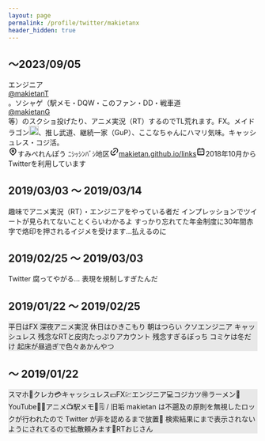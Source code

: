 ```yaml
---
layout: page
permalink: /profile/twitter/makietanx
header_hidden: true
---
```


## 〜2023/09/05

<div class="css-1dbjc4n r-1adg3ll r-6gpygo"><div class="css-1dbjc4n"><div dir="auto" class="css-901oao r-18jsvk2 r-37j5jr r-a023e6 r-16dba41 r-rjixqe r-bcqeeo r-qvutc0" data-testid="UserDescription"><span class="css-901oao css-16my406 r-1tl8opc r-bcqeeo r-qvutc0">エンジニア </span><div class="css-1dbjc4n r-xoduu5"><span class="r-18u37iz"><a dir="ltr" href="/makietanT" role="link" class="css-4rbku5 css-18t94o4 css-901oao css-16my406 r-1cvl2hr r-1loqt21 r-poiln3 r-bcqeeo r-qvutc0">@makietanT</a></span></div><span class="css-901oao css-16my406 r-1tl8opc r-bcqeeo r-qvutc0"> 。ソシャゲ（駅メモ・DQW・このファン・DD・戦車道 </span><div class="css-1dbjc4n r-xoduu5"><span class="r-18u37iz"><a dir="ltr" href="/makietanG" role="link" class="css-4rbku5 css-18t94o4 css-901oao css-16my406 r-1cvl2hr r-1loqt21 r-poiln3 r-bcqeeo r-qvutc0">@makietanG</a></span></div><span class="css-901oao css-16my406 r-1tl8opc r-bcqeeo r-qvutc0"> 等）のスクショ投げたり、アニメ実況（RT）するのでTL荒れます。FX。メイドラゴン</span><img style="height: 18.75px;" alt="🐲" draggable="false" src="https://abs-0.twimg.com/emoji/v2/svg/1f432.svg" class="r-4qtqp9 r-dflpy8 r-sjv1od r-zw8f10 r-10akycc r-h9hxbl" title="ドラゴンの顔"><span class="css-901oao css-16my406 r-1tl8opc r-bcqeeo r-qvutc0">、推し武道、継続一家（GuP）、ここなちゃんにハマリ気味。キャッシュレス・コジ活。</span></div></div></div>

<div dir="ltr" class="css-901oao r-18jsvk2 r-1tl8opc r-a023e6 r-16dba41 r-56xrmm r-bcqeeo r-qvutc0" data-testid="UserProfileHeader_Items"><span dir="ltr" role="presentation" class="css-901oao css-16my406 r-14j79pv r-4qtqp9 r-poiln3 r-1b7u577 r-bcqeeo r-qvutc0" data-testid="UserLocation"><svg style="height: 18.75px;" viewBox="0 0 24 24" aria-hidden="true" class="r-14j79pv r-4qtqp9 r-yyyyoo r-1xvli5t r-1d4mawv r-dnmrzs r-bnwqim r-1plcrui r-lrvibr"><g><path d="M12 7c-1.93 0-3.5 1.57-3.5 3.5S10.07 14 12 14s3.5-1.57 3.5-3.5S13.93 7 12 7zm0 5c-.827 0-1.5-.673-1.5-1.5S11.173 9 12 9s1.5.673 1.5 1.5S12.827 12 12 12zm0-10c-4.687 0-8.5 3.813-8.5 8.5 0 5.967 7.621 11.116 7.945 11.332l.555.37.555-.37c.324-.216 7.945-5.365 7.945-11.332C20.5 5.813 16.687 2 12 2zm0 17.77c-1.665-1.241-6.5-5.196-6.5-9.27C5.5 6.916 8.416 4 12 4s6.5 2.916 6.5 6.5c0 4.073-4.835 8.028-6.5 9.27z"></path></g></svg><span class="css-901oao css-16my406 r-1tl8opc r-bcqeeo r-qvutc0"><span class="css-901oao css-16my406 r-1tl8opc r-bcqeeo r-qvutc0">すみぺれんぽう ﾆｼｯｼﾝﾊﾞｼ地区</span></span></span><a dir="ltr" href="https://t.co/7E4qWpOIXL" rel="noopener noreferrer nofollow" target="_blank" role="none" class="css-4rbku5 css-18t94o4 css-901oao css-16my406 r-1cvl2hr r-1loqt21 r-4qtqp9 r-poiln3 r-1b7u577 r-bcqeeo r-qvutc0" data-testid="UserUrl"><svg style="height: 18.75px;" viewBox="0 0 24 24" aria-hidden="true" class="r-14j79pv r-4qtqp9 r-yyyyoo r-1xvli5t r-1d4mawv r-dnmrzs r-bnwqim r-1plcrui r-lrvibr"><g><path d="M18.36 5.64c-1.95-1.96-5.11-1.96-7.07 0L9.88 7.05 8.46 5.64l1.42-1.42c2.73-2.73 7.16-2.73 9.9 0 2.73 2.74 2.73 7.17 0 9.9l-1.42 1.42-1.41-1.42 1.41-1.41c1.96-1.96 1.96-5.12 0-7.07zm-2.12 3.53l-7.07 7.07-1.41-1.41 7.07-7.07 1.41 1.41zm-12.02.71l1.42-1.42 1.41 1.42-1.41 1.41c-1.96 1.96-1.96 5.12 0 7.07 1.95 1.96 5.11 1.96 7.07 0l1.41-1.41 1.42 1.41-1.42 1.42c-2.73 2.73-7.16 2.73-9.9 0-2.73-2.74-2.73-7.17 0-9.9z"></path></g></svg><span class="css-901oao css-16my406 r-1tl8opc r-bcqeeo r-qvutc0">makietan.github.io/links</span></a><span dir="ltr" role="presentation" class="css-901oao css-16my406 r-14j79pv r-4qtqp9 r-poiln3 r-1b7u577 r-bcqeeo r-qvutc0" data-testid="UserJoinDate"><svg style="height: 18.75px;" viewBox="0 0 24 24" aria-hidden="true" class="r-14j79pv r-4qtqp9 r-yyyyoo r-1xvli5t r-1d4mawv r-dnmrzs r-bnwqim r-1plcrui r-lrvibr"><g><path d="M7 4V3h2v1h6V3h2v1h1.5C19.89 4 21 5.12 21 6.5v12c0 1.38-1.11 2.5-2.5 2.5h-13C4.12 21 3 19.88 3 18.5v-12C3 5.12 4.12 4 5.5 4H7zm0 2H5.5c-.27 0-.5.22-.5.5v12c0 .28.23.5.5.5h13c.28 0 .5-.22.5-.5v-12c0-.28-.22-.5-.5-.5H17v1h-2V6H9v1H7V6zm0 6h2v-2H7v2zm0 4h2v-2H7v2zm4-4h2v-2h-2v2zm0 4h2v-2h-2v2zm4-4h2v-2h-2v2z"></path></g></svg><span class="css-901oao css-16my406 r-1tl8opc r-bcqeeo r-qvutc0">2018年10月からTwitterを利用しています</span></span></div>

## 2019/03/03 〜 2019/03/14

趣味でアニメ実況（RT）・エンジニアをやっている者だ インプレッションでツイートが見られてないことくらいわかるよ すっかり忘れてた年金制度に30年間赤字で烙印を押されるイジメを受けます…払えるのに

## 2019/02/25 〜 2019/03/03

Twitter 腐ってやがる... 表現を規制しすぎたんだ

## 2019/01/22 〜 2019/02/25

<div style="background-color:rgb(232,232,232)">
  <p>
    平日はFX 深夜アニメ実況 休日はひきこもり 朝はつらい クソエンジニア キャッシュレス 残念なRTと皮肉たっぷりアカウント 残念すぎるぼっち コミケは冬だけ 起床が昼過ぎで色々あかんやつ
  </p>
</div>

## 〜 2019/01/22

<div style="background-color: rgb(232, 232, 232);">
  <p>
    スマホ📱クレカ💳キャッシュレス💴FX💹エンジニア💻コジカツ🉐ラーメン🍜YouTube🥦🍤アニメ📺駅メモ🚃🗒 / 旧垢 makietan は不遡及の原則を無視したロックが行われたので Twitter が非を認めるまで放置🍗 検索結果にまで表示されないようにされてるので拡散頼みます🍆RTおじさん
  </p>
</div>
